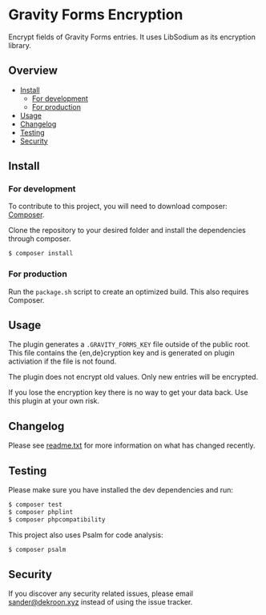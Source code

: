 # Gravity Forms Encryption

Encrypt fields of Gravity Forms entries. It uses LibSodium as its encryption library.

## Overview

* [Install](#install)
    - [For development](#for-development)
    - [For production](#for-production)
* [Usage](#usage)
* [Changelog](#changelog)
* [Testing](#testing)
* [Security](#security)

## Install

### For development

To contribute to this project, you will need to download composer: [Composer](https://getcomposer.org/).

Clone the repository to your desired folder and install the dependencies through composer. 

``` bash
$ composer install
```

### For production

Run the `package.sh` script to create an optimized build. This also requires Composer.

## Usage

The plugin generates a `.GRAVITY_FORMS_KEY` file outside of the public root. This file contains the {en,de}cryption key and is generated on plugin activiation if the file is not found. 

The plugin does not encrypt old values. Only new entries will be encrypted.

If you lose the encryption key there is no way to get your data back. Use this plugin at your own risk.

## Changelog

Please see [readme.txt](readme.txt) for more information on what has changed recently.

## Testing

Please make sure you have installed the dev dependencies and run:

``` bash
$ composer test
$ composer phplint
$ composer phpcompatibility
```

This project also uses Psalm for code analysis:
``` bash
$ composer psalm
```

## Security

If you discover any security related issues, please email sander@dekroon.xyz instead of using the issue tracker.
